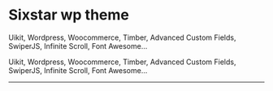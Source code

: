 # Sixstar wp theme

Uikit, Wordpress, Woocommerce, Timber, Advanced Custom Fields, SwiperJS, Infinite Scroll, Font Awesome...

Uikit, Wordpress, Woocommerce, Timber, Advanced Custom Fields, SwiperJS, Infinite Scroll, Font Awesome...

---
